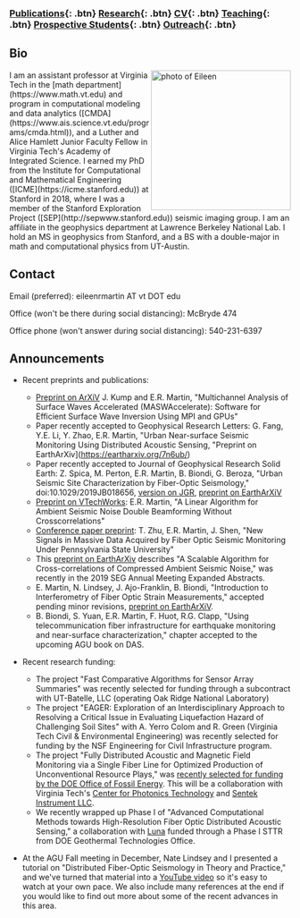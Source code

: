 ### [Publications](/publications){: .btn}     [Research](/research){: .btn}      [CV](/docs/ermartin_CV.pdf){: .btn}       [Teaching](/teaching){: .btn} 	[Prospective Students](/prospectiveStudents){: .btn}	[Outreach](/outreach){: .btn}

## Bio

<img src="https://eileenrmartin.github.io/img/eileen.jpg" alt="photo of Eileen" align="right" style="width: 250px;"/>
I am an assistant professor at Virginia Tech in the [math department](https://www.math.vt.edu) and program in computational modeling and data analytics ([CMDA](https://www.ais.science.vt.edu/programs/cmda.html)), and a Luther and Alice Hamlett Junior Faculty Fellow in Virginia Tech's Academy of Integrated Science. I earned my PhD from the Institute for Computational and Mathematical Engineering ([ICME](https://icme.stanford.edu)) at Stanford in 2018, where I was a member of the Stanford Exploration Project ([SEP](http://sepwww.stanford.edu)) seismic imaging group. I am an affiliate in the geophysics department at Lawrence Berkeley National Lab. I hold an MS in geophysics from Stanford, and a BS with a double-major in math and computational physics from UT-Austin.  

## Contact

Email (preferred): eileenrmartin AT vt DOT edu   

Office (won't be there during social distancing): McBryde 474   

Office phone (won't answer during social distancing): 540-231-6397 

## Announcements



* Recent preprints and publications:
  * [Preprint on ArXiV](https://arxiv.org/abs/2003.02256) J. Kump and E.R. Martin, "Multichannel Analysis of Surface Waves Accelerated (MASWAccelerate): Software for Efficient Surface Wave Inversion Using MPI and GPUs" 
  * Paper recently accepted to Geophysical Research Letters: G. Fang, Y.E. Li, Y. Zhao, E.R. Martin, "Urban Near-surface Seismic Monitoring Using Distributed Acoustic Sensing, "Preprint on EarthArXiv](https://eartharxiv.org/7n6ub/)
  * Paper recently accepted to Journal of Geophysical Research Solid Earth: Z. Spica, M. Perton, E.R. Martin, B. Biondi, G. Beroza, "Urban Seismic Site Characterization by Fiber-Optic Seismology," doi:10.1029/2019JB018656, [version on JGR](https://agupubs.onlinelibrary.wiley.com/doi/abs/10.1029/2019JB018656), [preprint on EarthArXiV](https://eartharxiv.org/j8vn9/)
  * [Preprint on VTechWorks](https://vtechworks.lib.vt.edu/handle/10919/96246): E.R. Martin, "A Linear Algorithm for Ambient Seismic Noise Double Beamforming Without Crosscorrelations"
  * [Conference paper preprint](https://sites.psu.edu/tzhu/files/2019/08/ZhuMartinShen2019_fiber.pdf): T. Zhu, E.R. Martin, J. Shen, "New Signals in Massive Data Acquired by Fiber Optic Seismic Monitoring Under Pennsylvania State University"
  * This [preprint on EarthArXiv](https://eartharxiv.org/sx9zt/) describes "A Scalable Algorithm for Cross-correlations of Compressed Ambient Seismic Noise," was recently in the 2019 SEG Annual Meeting Expanded Abstracts. 
  * E. Martin, N. Lindsey, J. Ajo-Franklin, B. Biondi, "Introduction to Interferometry of Fiber Optic Strain Measurements," accepted pending minor revisions, [preprint on EarthArXiV](https://eartharxiv.org/s2tjd/). 
  * B. Biondi, S. Yuan, E.R. Martin, F. Huot, R.G. Clapp, "Using telecommunication fiber infrastructure for earthquake monitoring and near-surface characterization," chapter accepted to the upcoming AGU book on DAS.


* Recent research funding:
  * The project "Fast Comparative Algorithms for Sensor Array Summaries" was recently selected for funding through a subcontract with UT-Batelle, LLC (operating Oak Ridge National Laboratory)
  * The project "EAGER: Exploration of an Interdisciplinary Approach to Resolving a Critical Issue in Evaluating Liquefaction Hazard of Challenging Soil Sites" with A. Yerro Colom and R. Green (Virginia Tech Civil & Environmental Engineering) was recently selected for funding by the NSF Engineering for Civil Infrastructure program.
  * The project "Fully Distributed Acoustic and Magnetic Field Monitoring via a Single Fiber Line for Optimized Production of Unconventional Resource Plays," was [recently selected for funding by the DOE Office of Fossil Energy](https://www.energy.gov/fe/project-selections-advanced-technologies-recovery-unconventional-oil-gas-resources). This will be a collaboration with Virginia Tech's [Center for Photonics Technology](https://photonics.ece.vt.edu/) and [Sentek Instrument LLC](http://www.sentekinstrument.com/).
  * We recently wrapped up Phase I of "Advanced Computational Methods towards High-Resolution Fiber Optic Distributed Acoustic Sensing,"  a collaboration with [Luna](https://lunainc.com/) funded through a Phase I STTR from DOE Geothermal Technologies Office. 
  




* At the AGU Fall meeting in December, Nate Lindsey and I presented a tutorial on "Distributed Fiber-Optic Seismology in Theory and Practice," and we've turned that material into a [YouTube video](https://youtu.be/LAcQ44YRMuM) so it's easy to watch at your own pace. We also include many references at the end if you would like to find out more about some of the recent advances in this area.

